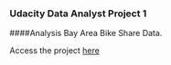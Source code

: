 ### Udacity Data Analyst Project 1

####Analysis Bay Area Bike Share Data.


Access the project [here](http://sup-dev.github.io/data-analyst-nanodegree-bay-area-bike-share)
